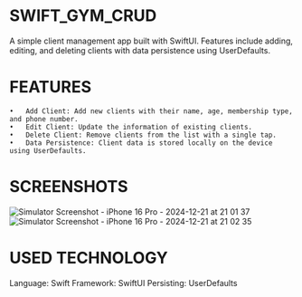 # SWIFT_GYM_CRUD
A simple client management app built with SwiftUI. Features include adding, editing, and deleting clients with data persistence using UserDefaults.

# FEATURES
	•	Add Client: Add new clients with their name, age, membership type, and phone number.
	•	Edit Client: Update the information of existing clients.
	•	Delete Client: Remove clients from the list with a single tap.
	•	Data Persistence: Client data is stored locally on the device using UserDefaults.

# SCREENSHOTS
![Simulator Screenshot - iPhone 16 Pro - 2024-12-21 at 21 01 37](https://github.com/user-attachments/assets/1a14d91f-81f1-43d2-bf20-b1d33b9a607d)
![Simulator Screenshot - iPhone 16 Pro - 2024-12-21 at 21 02 35](https://github.com/user-attachments/assets/c3b87205-fcd0-48e8-85c2-39d68039a6a3)

# USED TECHNOLOGY

Language: Swift
Framework: SwiftUI
Persisting: UserDefaults
